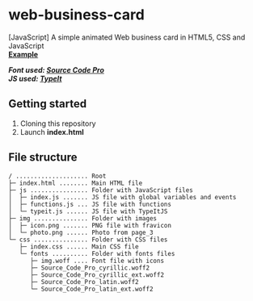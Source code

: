 # web-business-card
[JavaScript] A simple animated Web business card in HTML5, CSS and JavaScript\
**[Example](https://deve.lol/www/krevus/)**

***Font used: [Source Code Pro](https://fonts.google.com/specimen/Source+Code+Pro)***\
***JS used: [TypeIt](https://www.typeitjs.com/)***

## Getting started
1. Cloning this repository
2. Launch **index.html**

## File structure
```
/ .................... Root
├─ index.html ........ Main HTML file
├─ js ................ Folder with JavaScript files
│  ├─ index.js ....... JS file with global variables and events
│  ├─ functions.js ... JS file with functions
│  └─ typeit.js ...... JS file with TypeItJS
├─ img ............... Folder with images
│  ├─ icon.png ....... PNG file with fravicon
│  └─ photo.png ...... Photo from page_3
└─ css ............... Folder with CSS files
   ├─ index.css ...... Main CSS file
   └─ fonts .......... Folder with fonts files
      ├─ img.woff .... Font file with icons
      ├─ Source_Code_Pro_cyrillic.woff2
      ├─ Source_Code_Pro_cyrillic_ext.woff2
      ├─ Source_Code_Pro_latin.woff2 
      └─ Source_Code_Pro_latin_ext.woff2
```

